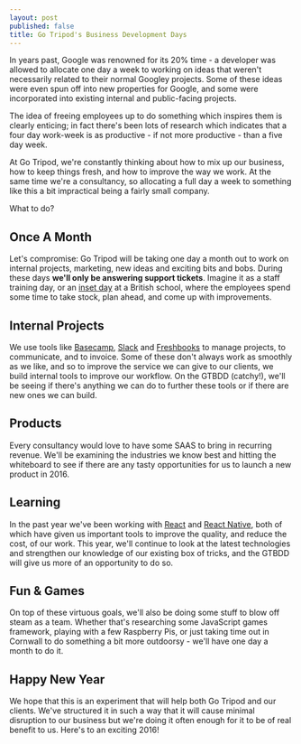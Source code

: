 ```yaml
---
layout: post
published: false
title: Go Tripod's Business Development Days
---
```

In years past, Google was renowned for its 20% time - a developer was allowed to allocate one day a week to working on ideas that weren't necessarily related to their normal Googley projects. Some of these ideas were even spun off into new properties for Google, and some were incorporated into existing internal and public-facing projects.

The idea of freeing employees up to do something which inspires them is clearly enticing; in fact there's been lots of research which indicates that a four day work-week is as productive - if not more productive - than a five day week.

At Go Tripod, we're constantly thinking about how to mix up our business, how to keep things fresh, and how to improve the way we work. At the same time we're a consultancy, so allocating a full day a week to something like this a bit impractical being a fairly small company.

What to do?

## Once A Month

Let's compromise: Go Tripod will be taking one day a month out to work on internal projects, marketing, new ideas and exciting bits and bobs. During these days **we'll only be answering support tickets**. Imagine it as a staff training day, or an [inset day](https://en.wikipedia.org/wiki/Inset_day) at a British school, where the employees spend some time to take stock, plan ahead, and come up with improvements.

## Internal Projects

We use tools like [Basecamp](http://www.basecamp.com), [Slack](http://www.slack.com) and [Freshbooks](http://www.freshbooks.com) to manage projects, to communicate, and to invoice. Some of these don't always work as smoothly as we like, and so to improve the service we can give to our clients, we build internal tools to improve our workflow. On the GTBDD (catchy!), we'll be seeing if there's anything we can do to further these tools or if there are new ones we can build.

## Products

Every consultancy would love to have some SAAS to bring in recurring revenue. We'll be examining the industries we know best and hitting the whiteboard to see if there are any tasty opportunities for us to launch a new product in 2016.

## Learning

In the past year we've been working with [React](https://facebook.github.io/react/) and [React Native](https://facebook.github.io/react-native/), both of which have given us important tools to improve the quality, and reduce the cost, of our work. This year, we'll continue to look at the latest technologies and strengthen our knowledge of our existing box of tricks, and the GTBDD will give us more of an opportunity to do so.

## Fun & Games

On top of these virtuous goals, we'll also be doing some stuff to blow off steam as a team. Whether that's researching some JavaScript games framework, playing with a few Raspberry Pis, or just taking time out in Cornwall to do something a bit more outdoorsy - we'll have one day a month to do it.

## Happy New Year

We hope that this is an experiment that will help both Go Tripod and our clients. We've structured it in such a way that it will cause minimal disruption to our business but we're doing it often enough for it to be of real benefit to us. Here's to an exciting 2016!
